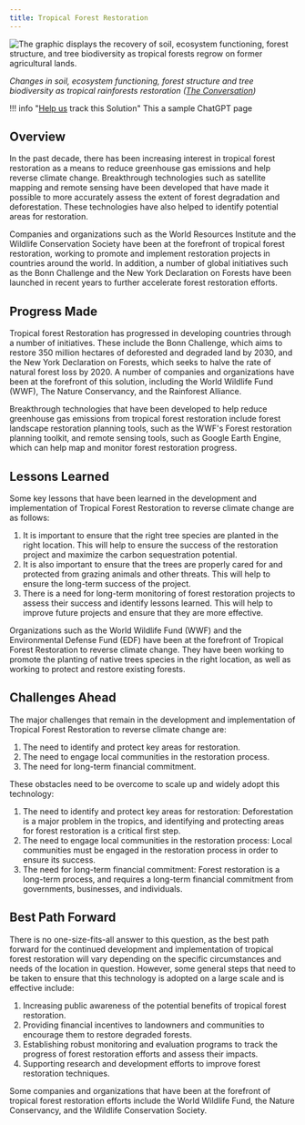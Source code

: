 ```yaml
---
title: Tropical Forest Restoration
---
```

![The graphic displays the recovery of soil, ecosystem functioning, forest structure, and tree biodiversity as tropical forests regrow on former agricultural lands.](/img/tropical-forest-restoration.avif)

*Changes in soil, ecosystem functioning, forest structure and tree biodiversity as tropical rainforests restoration ([The Conversation](https://theconversation.com/tropical-forests-can-recover-surprisingly-quickly-on-deforested-lands-and-letting-them-regrow-naturally-is-an-effective-and-low-cost-way-to-slow-climate-change-173302))*

<!--EndFragment-->

!!! info "[Help us](../../contribute) track this Solution"
    This a sample ChatGPT page

## Overview

In the past decade, there has been increasing interest in tropical forest restoration as a means to reduce greenhouse gas emissions and help reverse climate change. Breakthrough technologies such as satellite mapping and remote sensing have been developed that have made it possible to more accurately assess the extent of forest degradation and deforestation. These technologies have also helped to identify potential areas for restoration.

Companies and organizations such as the World Resources Institute and the Wildlife Conservation Society have been at the forefront of tropical forest restoration, working to promote and implement restoration projects in countries around the world. In addition, a number of global initiatives such as the Bonn Challenge and the New York Declaration on Forests have been launched in recent years to further accelerate forest restoration efforts.

## Progress Made

Tropical forest Restoration has progressed in developing countries through a number of initiatives. These include the Bonn Challenge, which aims to restore 350 million hectares of deforested and degraded land by 2030, and the New York Declaration on Forests, which seeks to halve the rate of natural forest loss by 2020. A number of companies and organizations have been at the forefront of this solution, including the World Wildlife Fund (WWF), The Nature Conservancy, and the Rainforest Alliance.

Breakthrough technologies that have been developed to help reduce greenhouse gas emissions from tropical forest restoration include forest landscape restoration planning tools, such as the WWF's Forest restoration planning toolkit, and remote sensing tools, such as Google Earth Engine, which can help map and monitor forest restoration progress.

## Lessons Learned

Some key lessons that have been learned in the development and implementation of Tropical Forest Restoration to reverse climate change are as follows: 

1. It is important to ensure that the right tree species are planted in the right location. This will help to ensure the success of the restoration project and maximize the carbon sequestration potential.
2. It is also important to ensure that the trees are properly cared for and protected from grazing animals and other threats. This will help to ensure the long-term success of the project.
3. There is a need for long-term monitoring of forest restoration projects to assess their success and identify lessons learned. This will help to improve future projects and ensure that they are more effective.

Organizations such as the World Wildlife Fund (WWF) and the Environmental Defense Fund (EDF) have been at the forefront of Tropical Forest Restoration to reverse climate change. They have been working to promote the planting of native trees species in the right location, as well as working to protect and restore existing forests.

## Challenges Ahead

The major challenges that remain in the development and implementation of Tropical Forest Restoration to reverse climate change are:

1. The need to identify and protect key areas for restoration.
2. The need to engage local communities in the restoration process.
3. The need for long-term financial commitment.

These obstacles need to be overcome to scale up and widely adopt this technology:

1. The need to identify and protect key areas for restoration: Deforestation is a major problem in the tropics, and identifying and protecting areas for forest restoration is a critical first step.
2. The need to engage local communities in the restoration process: Local communities must be engaged in the restoration process in order to ensure its success.
3. The need for long-term financial commitment: Forest restoration is a long-term process, and requires a long-term financial commitment from governments, businesses, and individuals.

## Best Path Forward

There is no one-size-fits-all answer to this question, as the best path forward for the continued development and implementation of tropical forest restoration will vary depending on the specific circumstances and needs of the location in question. However, some general steps that need to be taken to ensure that this technology is adopted on a large scale and is effective include:

1. Increasing public awareness of the potential benefits of tropical forest restoration.
2. Providing financial incentives to landowners and communities to encourage them to restore degraded forests.
3. Establishing robust monitoring and evaluation programs to track the progress of forest restoration efforts and assess their impacts.
4. Supporting research and development efforts to improve forest restoration techniques.

Some companies and organizations that have been at the forefront of tropical forest restoration efforts include the World Wildlife Fund, the Nature Conservancy, and the Wildlife Conservation Society.